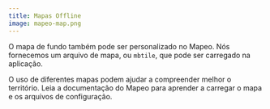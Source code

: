 ```yaml
---
title: Mapas Offline
image: mapeo-map.png
---
```


O mapa de fundo também pode ser personalizado no Mapeo. Nós fornecemos um arquivo de mapa, ou `mbtile`, que pode ser carregado na aplicação.

O uso de diferentes mapas podem ajudar a compreender melhor o território. Leia a <app-button :inline="true" :color="true" localurl=":8086/all/https://docs.mapeo.app/complete-reference-guide/mapeo-mobile-installation-setup/adding-custom-base-maps-to-mapeo-mobile">documentação do Mapeo</app-button> para aprender a carregar o mapa e os arquivos de configuração.

<app-button :color="true" localurl=":8087" download="/mbtiles/mbtiles/tiles.mbtiles" text="Download mbtile"></app-button>

<app-button localurl=":8086/all/https://docs.mapeo.app/complete-reference-guide/mapeo-mobile-installation-setup/adding-custom-base-maps-to-mapeo-mobile" text="Read documentation"></app-button>
